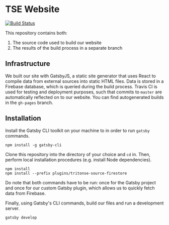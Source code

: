 # TSE Website 
[![Build Status](https://travis-ci.com/TritonSE/tritonse-web.svg?branch=master)](https://travis-ci.com/TritonSE/tritonse-web)

This repository contains both:
  1. The source code used to build our website 
  2. The results of the build process in a separate branch

## Infrastructure 

We built our site with GatsbyJS, a static site generator that uses React to compile 
data from external sources into static HTML files. Data is stored in a Firebase database, 
which is queried during the build process. Travis CI is used for testing and deployment purposes,
such that commits to `master` are automatically reflected on to our website. You can find autogenerated builds in the
`gh-pages` branch.

## Installation

Install the Gatsby CLI toolkit on your machine to in order to run `gatsby` commands.

```
npm install -g gatsby-cli 
```

Clone this repository into the directory of your choice and `cd` in.
Then, perform local installation procedures (e.g. install Node dependencies).

```
npm install 
npm install --prefix plugins/tritonse-source-firestore
```

Do note that both commands have to be run: once for the Gatsby project and once 
for our custom Gatsby plugin, which allows us to quickly fetch data from Firebase. 

Finally, using Gatsby's CLI commands, build our files and run a development server.

```
gatsby develop
```
